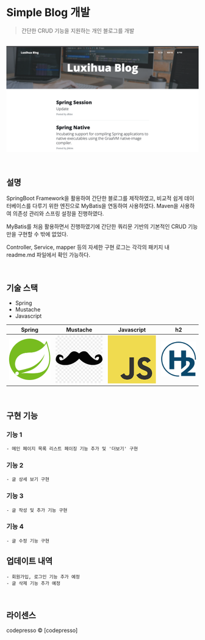# Simple Blog 개발
> 간단한 CRUD 기능을 지원하는 개인 블로그를 개발



<p align="center">
  <br>
  <img src="./rd_images/sample.png">
  <br>
</p>



<br>

## 설명

SpringBoot Framework을 활용하여 간단한 블로그를 제작하였고, 비교적 쉽게 데이터베이스를 다루기 위한 엔진으로 MyBatis을 연동하여 사용하였다.
Maven을 사용하여 의존성 관리와 스프링 설정을 진행하였다.

MyBatis를 처음 활용하면서 진행하였기에 간단한 쿼리문 기반의 기본적인 CRUD 기능만을 구현할 수 밖에 없었다.


Controller, Service, mapper 등의 자세한 구현 로그는 각각의 패키지 내 readme.md 파일에서 확인 가능하다. 





<br>


## 기술 스택

- Spring
- Mustache
- Javascript

| Spring | Mustache | Javascript   |  h2   |
| :--------: | :--------: | :------: | :-----: |
|   ![spring]    |   ![Mustache]    | ![js] | ![h2] |




<br>


## 구현 기능

### 기능 1

    - 메인 페이지 목록 리스트 페이징 기능 추가 및 '더보기' 구현
    

    
### 기능 2

    - 글 상세 보기 구현
    

### 기능 3

    - 글 작성 및 추가 기능 구현
    
    
### 기능 4

    - 글 수정 기능 구현
    
    

## 업데이트 내역

    - 회원가입, 로그인 기능 추가 예정
    - 글 삭제 기능 추가 예정





<br>

## 라이센스

codepresso &copy; [codepresso]






<!-- Stack Icon Refernces -->

[spring]: ./rd_images/spring.png
[Mustache]: ./rd_images/mustache.png
[js]: ./rd_images/javascript.png
[h2]: ./rd_images/h2.png

